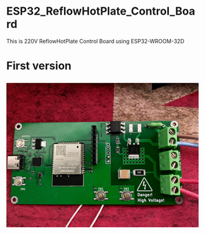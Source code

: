 # ESP32_ReflowHotPlate_Control_Board
This is 220V ReflowHotPlate Control Board using ESP32-WROOM-32D

<h1> First version
  
![1](./imgs/IMG_0812.jpeg)



